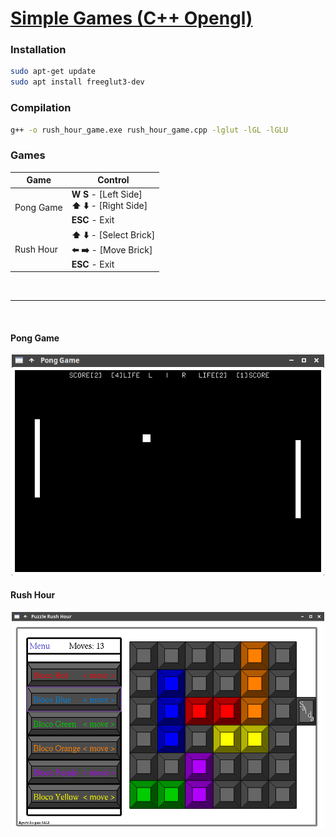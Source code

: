 # [Simple Games (C++ Opengl)](https://github.com/GabriOliv/cpp-opengl-simple-games)

### Installation

```sh
sudo apt-get update
sudo apt install freeglut3-dev
```

### Compilation

```sh
g++ -o rush_hour_game.exe rush_hour_game.cpp -lglut -lGL -lGLU
```

### Games

| Game | Control |
| ------ | ------ |
| Pong Game | **W S** - [Left Side] <br/>**⬆️ ⬇️** - [Right Side] <br/> **ESC** - Exit |
| Rush Hour | **⬆️ ⬇️** - [Select Brick] <br/>**⬅️ ➡️** - [Move Brick] <br/> **ESC** - Exit |

&nbsp;

---

&nbsp;

#### Pong Game
<div align="center">
	<a href="https://github.com/GabriOliv/cpp-opengl-simple-games/blob/main/pong_game.cpp">
		<img src="https://raw.githubusercontent.com/GabriOliv/cpp-opengl-simple-games/main/img_pong_game.png" width="500"  alt="Pong_Game"/>
	</a>
	</p>
</div>

#### Rush Hour
<div align="center">
	<a href="https://github.com/GabriOliv/cpp-opengl-simple-games/blob/main/rush_hour_game.cpp">
		<img src="https://raw.githubusercontent.com/GabriOliv/cpp-opengl-simple-games/main/img_rush_hour_game.png" width="500"  alt="Rush_Hour_Game"/>
	</a>
	</p>
</div>




